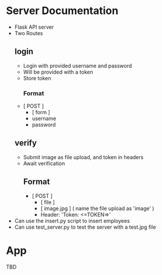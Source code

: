 # Server Documentation
- Flask API server
- Two Routes
	## login
 	- Login with provided username and password
 	- Will be provided with a token
 	- Store token
		### Format
	- [ POST ] 
		- [ form ]
		- username 
		- password
	## verify
	- Submit image as file upload, and token in headers
	- Await verification
		## Format
		- [ POST ]
			- [ file ]
			- [ image.jpg ] ( name the file upload as 'image' )
			- Header: 'Token: <=TOKEN=>'
- Can use the insert.py script to insert employees
- Can use test_server.py to test the server with a test.jpg file

# App
TBD
